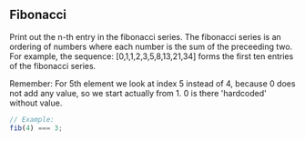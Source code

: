 ## Fibonacci

Print out the n-th entry in the fibonacci series.
The fibonacci series is an ordering of numbers where each number is the sum of the preceeding two.
For example, the sequence:
[0,1,1,2,3,5,8,13,21,34]
forms the first ten entries of the fibonacci series.

Remember: For 5th element we look at index 5 instead of 4, because 0 does not add any value, so we start actually from 1. 0 is there 'hardcoded' without value.

```js
// Example:
fib(4) === 3;
```
